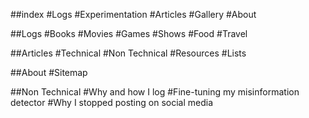 ##index
#Logs
#Experimentation
#Articles
#Gallery
#About

##Logs
#Books
#Movies
#Games
#Shows
#Food
#Travel

##Articles
#Technical
#Non Technical
#Resources
#Lists

##About
#Sitemap

##Non Technical
#Why and how I log
#Fine-tuning my misinformation detector
#Why I stopped posting on social media
